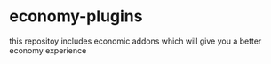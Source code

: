economy-plugins
===============

this repositoy includes economic addons which will give you a better economy experience
